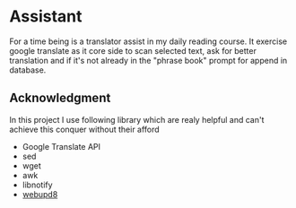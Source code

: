 # Assistant
For a time being is a translator assist in my daily reading course.
It exercise google translate as it core side to scan selected text, ask for better translation and if it's not already in the "phrase book" prompt for append in database.


Acknowledgment
--------------
In this project I use following library which are realy helpful and can't achieve this conquer without their afford
- Google Translate API
- sed
- wget
- awk
- libnotify
- [webupd8](http://www.webupd8.org/2016/03/translate-any-text-you-select-on-your.html)
